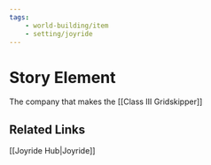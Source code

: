```yaml
---
tags:
    - world-building/item
    - setting/joyride
---
```

<!-- Change `story_element_tag` and `setting_slug` above!!-->

# Story Element

The company that makes the [[Class III Gridskipper]]

## Related Links

[[Joyride Hub|Joyride]]

<!-- Link to other pages, or the Hub page for this setting -->
